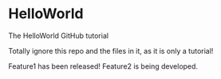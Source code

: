 # HelloWorld
The HelloWorld GitHub tutorial

Totally ignore this repo and the files in it, as it is only a tutorial!

Feature1 has been released!
Feature2 is being developed.
